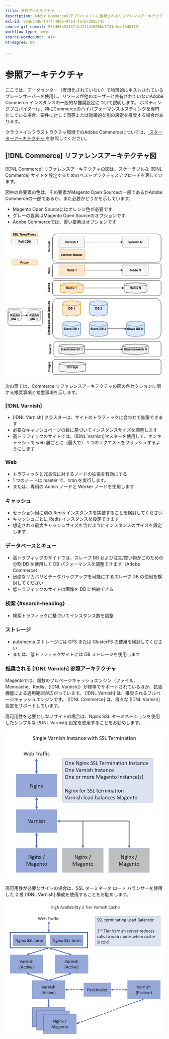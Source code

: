 ```yaml
---
title: 参照アーキテクチャ
description: Adobe Commerceのデプロイメントに推奨されるリファレンスアーキテクチャの図を確認します。
exl-id: 85a6d3d6-f47f-4806-97bd-fa7a73605f4c
source-git-commit: 987d65b52437fbd21f41600bb5741b3cc43d01f3
workflow-type: tm+mt
source-wordcount: '414'
ht-degree: 0%

---
```


# 参照アーキテクチャ

ここでは、データセンター（仮想化されていない）で物理的にホストされているプレーンサーバーを使用し、リソースが他のユーザーと共有されていないAdobe Commerce インスタンスの一般的な推奨設定について説明します。 ホスティングプロバイダーは、特にCommerceのハイパフォーマンスホスティングを専門としている場合、要件に対して同等または効果的な別の設定を推奨する場合があります。

クラウドインフラストラクチャ環境でのAdobe Commerceについては、[ スターターアーキテクチャ ](https://experienceleague.adobe.com/ja/docs/commerce-cloud-service/user-guide/architecture/starter-architecture) を参照してください。

## [!DNL Commerce] リファレンスアーキテクチャ図

[!DNL Commerce] リファレンスアーキテクチャの図は、スケーラブルな [!DNL Commerce] サイトを設定するためのベストプラクティスアプローチを表しています。

図中の各要素の色は、その要素がMagento Open Sourceの一部であるかAdobe Commerceの一部であるか、また必要かどうかを示しています。

* Magento Open Sourceにはオレンジ色が必要です
* グレーの要素はMagento Open Sourceのオプションです
* Adobe Commerceでは、青い要素はオプションです

![Commerceのリファレンスアーキテクチャ図 ](../assets/performance/images/ref-architecture-2.3.png)

次の節では、Commerce リファレンスアーキテクチャの図の各セクションに関する推奨事項と考慮事項を示します。

### [!DNL Varnish]

* [!DNL Varnish] クラスターは、サイトのトラフィックに合わせて拡張できます
* 必要なキャッシュページの数に基づいてインスタンスサイズを調整します
* 高トラフィックのサイトでは、[!DNL Varnish]マスターを使用して、オンキャッシュで web 層ごとに（最大で） 1 つのリクエストをフラッシュするようにします

### Web

* トラフィックと冗長性に対するノードの拡張を有効にする
* 1 つのノードは master で、cron を実行します。
* または、専用の Admin ノードと Worker ノードを使用します

### キャッシュ

* セッション用に別の Redis インスタンスを実装することを検討してください
* キャッシュごとに Redis インスタンスを設定できます
* 想定される最大キャッシュサイズを含むようにインスタンスのサイズを設定します

### データベースとキュー

* 高トラフィックのサイトでは、スレーブ DB および注文/買い物かごのための分割 DB を使用して DB パフォーマンスを調整できます（Adobe Commerce）
* 迅速なリカバリとデータバックアップを可能にするスレーブ DB の使用を検討してください
* 低トラフィックのサイトは画像を DB に格納できる

### 検索 {#search-heading}

* 検索トラフィックに基づいてインスタンス数を調整

### ストレージ

* pub/media ストレージには GFS または GlusterFS の使用を検討してください
* または、低トラフィックサイトには DB ストレージを使用します

### 推奨される [!DNL Varnish] 参照アーキテクチャ

Magentoでは、複数のフルページキャッシュエンジン（ファイル、Memcache、Redis、[!DNL Varnish]）が標準でサポートされているほか、拡張機能による適用範囲が広がっています。 [!DNL Varnish] は、推奨されるフルページキャッシュエンジンです。  [!DNL Commerce] は、様々な [!DNL Varnish] 設定をサポートしています。

高可用性を必要としないサイトの場合は、Nginx SSL ターミネーションを使用したシンプルな [!DNL Varnish] 設定を使用することをお勧めします。

![SSL ターミネーションを使用したシンプルな [!DNL Varnish] 設定 ](../assets/performance/images/single-varnish-with-ssl-termination.png)

高可用性が必要なサイトの場合は、SSL ターミネータ ロード バランサーを使用した 2 層 [!DNL Varnish] 構成を使用することをお勧めします。

![SSL ターミネーター付き、高可用性の 2 層 [!DNL Varnish] 構成 ](../assets/performance/images/ha-2-tier-varnish-with-ssl-term-load-balancer.png)

